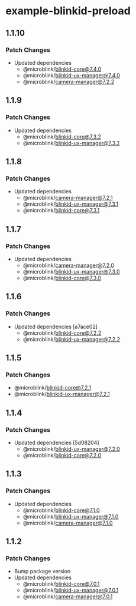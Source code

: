 # example-blinkid-preload

## 1.1.10

### Patch Changes

- Updated dependencies
  - @microblink/blinkid-core@7.4.0
  - @microblink/blinkid-ux-manager@7.4.0
  - @microblink/camera-manager@7.2.2

## 1.1.9

### Patch Changes

- Updated dependencies
  - @microblink/blinkid-core@7.3.2
  - @microblink/blinkid-ux-manager@7.3.2

## 1.1.8

### Patch Changes

- Updated dependencies
  - @microblink/camera-manager@7.2.1
  - @microblink/blinkid-ux-manager@7.3.1
  - @microblink/blinkid-core@7.3.1

## 1.1.7

### Patch Changes

- Updated dependencies
  - @microblink/camera-manager@7.2.0
  - @microblink/blinkid-ux-manager@7.3.0
  - @microblink/blinkid-core@7.3.0

## 1.1.6

### Patch Changes

- Updated dependencies [a7ace02]
  - @microblink/blinkid-core@7.2.2
  - @microblink/blinkid-ux-manager@7.2.2

## 1.1.5

### Patch Changes

- @microblink/blinkid-core@7.2.1
- @microblink/blinkid-ux-manager@7.2.1

## 1.1.4

### Patch Changes

- Updated dependencies [5d08204]
  - @microblink/blinkid-ux-manager@7.2.0
  - @microblink/blinkid-core@7.2.0

## 1.1.3

### Patch Changes

- Updated dependencies
  - @microblink/blinkid-core@7.1.0
  - @microblink/blinkid-ux-manager@7.1.0
  - @microblink/camera-manager@7.1.0

## 1.1.2

### Patch Changes

- Bump package version
- Updated dependencies
  - @microblink/blinkid-core@7.0.1
  - @microblink/blinkid-ux-manager@7.0.1
  - @microblink/camera-manager@7.0.1

